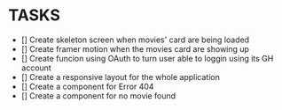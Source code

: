 # TASKS

- [] Create skeleton screen when movies' card are being loaded
- [] Create framer motion when the movies card are showing up
- [] Create funcion using OAuth to turn user able to loggin using its GH account
- [] Create a responsive layout for the whole application
- [] Create a component for Error 404
- [] Create a component for no movie found